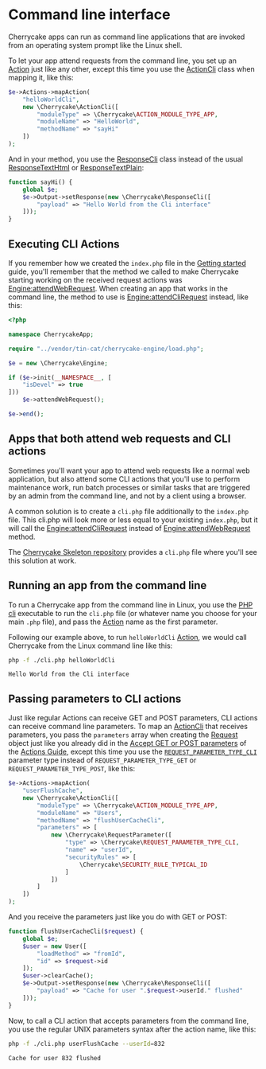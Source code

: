 # Command line interface

Cherrycake apps can run as command line applications that are invoked from an operating system prompt like the Linux shell.

To let your app attend requests from the command line, you set up an [Action](../reference/core-classes/action/) just like any other, except this time you use the [ActionCli](../reference/core-classes/action/#subclasses) class when mapping it, like this:

```php
$e->Actions->mapAction(
    "helloWorldCli",
    new \Cherrycake\ActionCli([
        "moduleType" => \Cherrycake\ACTION_MODULE_TYPE_APP,
        "moduleName" => "HelloWorld",
        "methodName" => "sayHi"
    ])
);
```

And in your method, you use the [ResponseCli](../reference/core-classes/response.md#subclasses) class instead of the usual [ResponseTextHtml](../reference/core-classes/response.md#subclasses) or [ResponseTextPlain](../reference/core-classes/response.md#subclasses):

```php
function sayHi() {
    global $e;
    $e->Output->setResponse(new \Cherrycake\ResponseCli([
        "payload" => "Hello World from the Cli interface"
    ]));
}
```

## Executing CLI Actions

If you remember how we created the `index.php` file in the [Getting started](getting-started/#creating-the-index-php) guide, you'll remember that the method we called to make Cherrycake starting working on the received request actions was [Engine:attendWebRequest](../reference/core-classes/engine/methods.md#attendwebrequest). When creating an app that works in the command line, the method to use is [Engine:attendCliRequest](../reference/core-classes/engine/methods.md#attendclirequest) instead, like this:

```php
<?php

namespace CherrycakeApp;

require "../vendor/tin-cat/cherrycake-engine/load.php";

$e = new \Cherrycake\Engine;

if ($e->init(__NAMESPACE__, [
    "isDevel" => true
]))
    $e->attendWebRequest();

$e->end();
```

## Apps that both attend web requests and CLI actions

Sometimes you'll want your app to attend web requests like a normal web application, but also attend some CLI actions that you'll use to perform maintenance work, run batch processes or similar tasks that are triggered by an admin from the command line, and not by a client using a browser.

A common solution is to create a `cli.php` file additionally to the `index.php` file. This cli.php will look more or less equal to your existing `index.php`, but it will call the [Engine:attendCliRequest](../reference/core-classes/engine/methods.md#attendclirequest) instead of [Engine:attendWebRequest](../reference/core-classes/engine/methods.md#attendwebrequest) method.

The [Cherrycake Skeleton repository](https://github.com/tin-cat/cherrycake-skeleton) provides a `cli.php` file where you'll see this solution at work.

## Running an app from the command line

To run a Cherrycake app from the command line in Linux, you use the [PHP cli](https://www.php.net/manual/en/features.commandline.introduction.php) executable to run the `cli.php` file \(or whatever name you choose for your main `.php` file\), and pass the [Action](../reference/core-classes/action/) name as the first parameter.

Following our example above, to run `helloWorldCli` [Action](../reference/core-classes/action/), we would call Cherrycake from the Linux command line like this:

```bash
php -f ./cli.php helloWorldCli
```

```text
Hello World from the Cli interface
```

## Passing parameters to CLI actions

Just like regular Actions can receive GET and POST parameters, CLI actions can receive command line parameters. To map an [ActionCli](../reference/core-classes/action/#subclasses) that receives parameters, you pass the `parameters` array when creating the [Request](../reference/core-classes/request/) object just like you already did in the [Accept GET or POST parameters](actions-guide/accept-get-or-post-parameters.md) of the [Actions Guide](actions-guide/), except this time you use the [`REQUEST_PARAMETER_TYPE_CLI`](../reference/core-classes/requestparameter/#constants) parameter type instead of `REQUEST_PARAMETER_TYPE_GET` or `REQUEST_PARAMETER_TYPE_POST`, like this:

```php
$e->Actions->mapAction(
    "userFlushCache",
    new \Cherrycake\ActionCli([
        "moduleType" => \Cherrycake\ACTION_MODULE_TYPE_APP,
        "moduleName" => "Users",
        "methodName" => "flushUserCacheCli",
        "parameters" => [
            new \Cherrycake\RequestParameter([
                "type" => \Cherrycake\REQUEST_PARAMETER_TYPE_CLI,
                "name" => "userId",
                "securityRules" => [
                    \Cherrycake\SECURITY_RULE_TYPICAL_ID
                ]
            ])
        ]
    ])
);
```

And you receive the parameters just like you do with GET or POST:

```php
function flushUserCacheCli($request) {
    global $e;
    $user = new User([
        "loadMethod" => "fromId",
        "id" => $request->id
    ]);
    $user->clearCache();
    $e->Output->setResponse(new \Cherrycake\ResponseCli([
        "payload" => "Cache for user ".$request->userId." flushed"
    ]));
}
```

Now, to call a CLI action that accepts parameters from the command line, you use the regular UNIX parameters syntax after the action name, like this:

```bash
php -f ./cli.php userFlushCache --userId=832
```

```text
Cache for user 832 flushed
```

